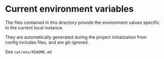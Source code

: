 # Current environment variables

The files contained in this directory provide the environment values specific to the current local instance.

They are automatically generated during the project initialization from config includes files, and are git-ignored.

See `cwt/env/README.md`
